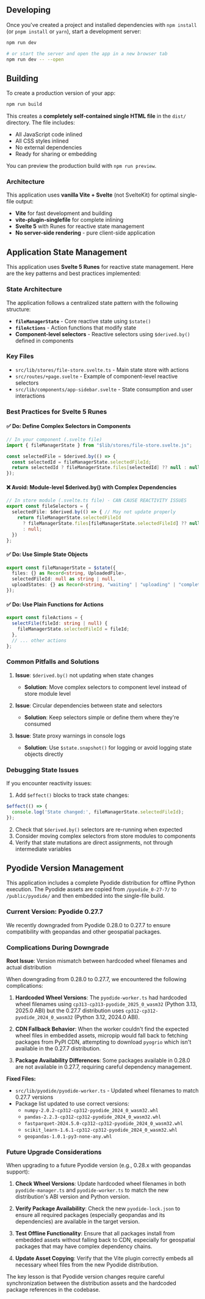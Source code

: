 ## Developing

Once you've created a project and installed dependencies with `npm install` (or `pnpm install` or `yarn`), start a development server:

```sh
npm run dev

# or start the server and open the app in a new browser tab
npm run dev -- --open
```

## Building

To create a production version of your app:

```sh
npm run build
```

This creates a **completely self-contained single HTML file** in the `dist/` directory. The file includes:
- All JavaScript code inlined
- All CSS styles inlined  
- No external dependencies
- Ready for sharing or embedding

You can preview the production build with `npm run preview`.

### Architecture

This application uses **vanilla Vite + Svelte** (not SvelteKit) for optimal single-file output:
- **Vite** for fast development and building
- **vite-plugin-singlefile** for complete inlining
- **Svelte 5** with Runes for reactive state management
- **No server-side rendering** - pure client-side application

## Application State Management

This application uses **Svelte 5 Runes** for reactive state management. Here are the key patterns and best practices implemented:

### State Architecture

The application follows a centralized state pattern with the following structure:

- **`fileManagerState`** - Core reactive state using `$state()`
- **`fileActions`** - Action functions that modify state
- **Component-level selectors** - Reactive selectors using `$derived.by()` defined in components

### Key Files

- `src/lib/stores/file-store.svelte.ts` - Main state store with actions
- `src/routes/+page.svelte` - Example of component-level reactive selectors
- `src/lib/components/app-sidebar.svelte` - State consumption and user interactions

### Best Practices for Svelte 5 Runes

#### ✅ Do: Define Complex Selectors in Components

```typescript
// In your component (.svelte file)
import { fileManagerState } from "$lib/stores/file-store.svelte.js";

const selectedFile = $derived.by(() => {
  const selectedId = fileManagerState.selectedFileId;
  return selectedId ? fileManagerState.files[selectedId] ?? null : null;
});
```

#### ❌ Avoid: Module-level $derived.by() with Complex Dependencies

```typescript
// In store module (.svelte.ts file) - CAN CAUSE REACTIVITY ISSUES
export const fileSelectors = {
  selectedFile: $derived.by(() => { // May not update properly
    return fileManagerState.selectedFileId 
      ? fileManagerState.files[fileManagerState.selectedFileId] ?? null 
      : null;
  })
};
```

#### ✅ Do: Use Simple State Objects

```typescript
export const fileManagerState = $state({
  files: {} as Record<string, UploadedFile>,
  selectedFileId: null as string | null,
  uploadStates: {} as Record<string, "waiting" | "uploading" | "completed" | "error">
});
```

#### ✅ Do: Use Plain Functions for Actions

```typescript
export const fileActions = {
  selectFile(fileId: string | null) {
    fileManagerState.selectedFileId = fileId;
  },
  // ... other actions
};
```

### Common Pitfalls and Solutions

1. **Issue**: `$derived.by()` not updating when state changes
   - **Solution**: Move complex selectors to component level instead of store module level

2. **Issue**: Circular dependencies between state and selectors
   - **Solution**: Keep selectors simple or define them where they're consumed

3. **Issue**: State proxy warnings in console logs
   - **Solution**: Use `$state.snapshot()` for logging or avoid logging state objects directly

### Debugging State Issues

If you encounter reactivity issues:

1. Add `$effect()` blocks to track state changes:
```typescript
$effect(() => {
  console.log('State changed:', fileManagerState.selectedFileId);
});
```

2. Check that `$derived.by()` selectors are re-running when expected
3. Consider moving complex selectors from store modules to components
4. Verify that state mutations are direct assignments, not through intermediate variables

## Pyodide Version Management

This application includes a complete Pyodide distribution for offline Python execution. The Pyodide assets are copied from `/pyodide_0-27-7/` to `/public/pyodide/` and then embedded into the single-file build.

### Current Version: Pyodide 0.27.7

We recently downgraded from Pyodide 0.28.0 to 0.27.7 to ensure compatibility with geopandas and other geospatial packages.

### Complications During Downgrade

**Root Issue**: Version mismatch between hardcoded wheel filenames and actual distribution

When downgrading from 0.28.0 to 0.27.7, we encountered the following complications:

1. **Hardcoded Wheel Versions**: The `pyodide-worker.ts` had hardcoded wheel filenames using `cp313-cp313-pyodide_2025_0_wasm32` (Python 3.13, 2025.0 ABI) but the 0.27.7 distribution uses `cp312-cp312-pyodide_2024_0_wasm32` (Python 3.12, 2024.0 ABI).

2. **CDN Fallback Behavior**: When the worker couldn't find the expected wheel files in embedded assets, micropip would fall back to fetching packages from PyPI CDN, attempting to download `pyogrio` which isn't available in the 0.27.7 distribution.

3. **Package Availability Differences**: Some packages available in 0.28.0 are not available in 0.27.7, requiring careful dependency management.

**Fixed Files:**
- `src/lib/pyodide/pyodide-worker.ts` - Updated wheel filenames to match 0.27.7 versions
- Package list updated to use correct versions:
  - `numpy-2.0.2-cp312-cp312-pyodide_2024_0_wasm32.whl`
  - `pandas-2.2.3-cp312-cp312-pyodide_2024_0_wasm32.whl`
  - `fastparquet-2024.5.0-cp312-cp312-pyodide_2024_0_wasm32.whl`
  - `scikit_learn-1.6.1-cp312-cp312-pyodide_2024_0_wasm32.whl`
  - `geopandas-1.0.1-py3-none-any.whl`

### Future Upgrade Considerations

When upgrading to a future Pyodide version (e.g., 0.28.x with geopandas support):

1. **Check Wheel Versions**: Update hardcoded wheel filenames in both `pyodide-manager.ts` and `pyodide-worker.ts` to match the new distribution's ABI version and Python version.

2. **Verify Package Availability**: Check the new `pyodide-lock.json` to ensure all required packages (especially geopandas and its dependencies) are available in the target version.

3. **Test Offline Functionality**: Ensure that all packages install from embedded assets without falling back to CDN, especially for geospatial packages that may have complex dependency chains.

4. **Update Asset Copying**: Verify that the Vite plugin correctly embeds all necessary wheel files from the new Pyodide distribution.

The key lesson is that Pyodide version changes require careful synchronization between the distribution assets and the hardcoded package references in the codebase.
